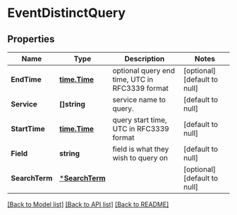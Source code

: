 # EventDistinctQuery

## Properties
Name | Type | Description | Notes
------------ | ------------- | ------------- | -------------
**EndTime** | [**time.Time**](time.Time.md) | optional query end time, UTC in RFC3339 format | [optional] [default to null]
**Service** | **[]string** | service name to query. | [default to null]
**StartTime** | [**time.Time**](time.Time.md) | query start time, UTC in RFC3339 format | [default to null]
**Field** | **string** | field is what they wish to query on | [default to null]
**SearchTerm** | [***SearchTerm**](SearchTerm.md) |  | [optional] [default to null]

[[Back to Model list]](../README.md#documentation-for-models) [[Back to API list]](../README.md#documentation-for-api-endpoints) [[Back to README]](../README.md)

